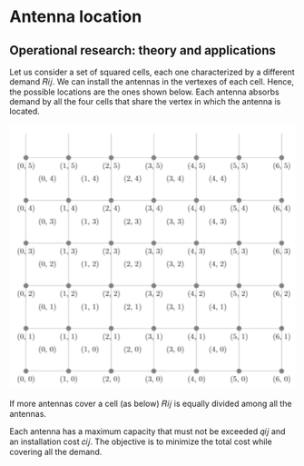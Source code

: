 # Antenna location 
## Operational research: theory and applications

Let us consider a set of squared cells, each one characterized by a different demand 𝑅𝑖𝑗. We can
install the antennas in the vertexes of each cell. Hence, the possible locations are the ones shown
below. Each antenna absorbs demand by all the four cells that share the vertex in which the
antenna is located.

![Problem description](images/problem.PNG)

If more antennas cover a cell (as below) 𝑅𝑖𝑗 is equally divided among all the antennas.

Each antenna has a maximum capacity that must not be exceeded 𝑞𝑖𝑗 and an installation cost 𝑐𝑖𝑗.
The objective is to minimize the total cost while covering all the demand.